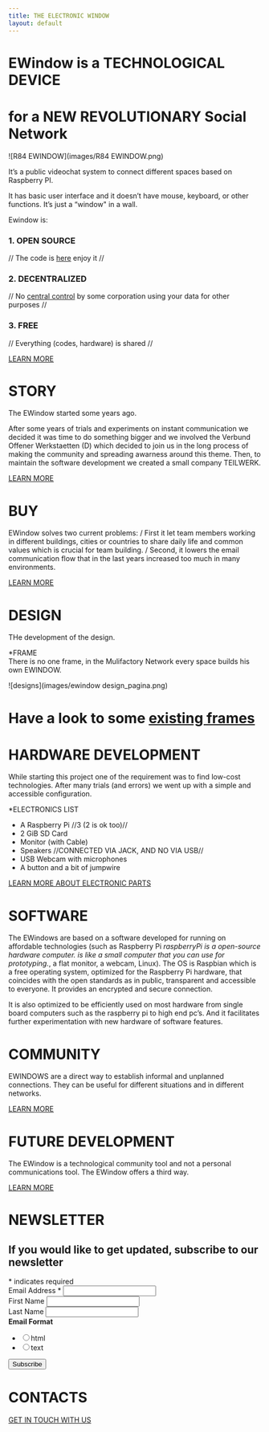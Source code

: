 ```yaml
---
title: THE ELECTRONIC WINDOW
layout: default
---
```


# EWindow is a TECHNOLOGICAL DEVICE 
# for a NEW REVOLUTIONARY __Social Network__

![R84 EWINDOW](images/R84 EWINDOW.png)

It’s a public videochat system to connect different spaces based on Raspberry PI.

It has basic user interface and it doesn’t have mouse, keyboard, or other functions. 
It’s just a “window" in a wall.

Ewindow is:
### 1. __OPEN SOURCE__ 
// The code is [here](https://github.com/teilWERK) enjoy it //

### 2. __DECENTRALIZED__ 
// No [central control](why.md) by some corporation using your data for other purposes //

### 3. __FREE__ 
// Everything (codes, hardware) is shared //

[LEARN MORE](introduction.html)

# STORY

The EWindow started some years ago. 

After some years of trials and experiments on instant communication we decided it was time to do something bigger and we involved the Verbund Offener Werkstaetten (D) which decided to join us in the long process of making the community and spreading awarness around this theme.
Then, to maintain the software development we created a small company TEILWERK.

[LEARN MORE](story.md)

# BUY
EWindow solves two current problems: 
/ First it let team members working in different buildings, cities or countries to share daily life and common values which is crucial for team building.
/ Second, it lowers the email communication flow that in the last years increased too much in many environments.

[LEARN MORE](buy.md)


# DESIGN 

THe development of the design.

*FRAME  
There is no one frame, in the Mulifactory Network every space builds his own EWINDOW.

![designs](images/ewindow design_pagina.png)

# Have a look to some [existing frames](frames.md)

# HARDWARE DEVELOPMENT

While starting this project one of the requirement was to find low-cost technologies. 
After many trials (and errors) we went up with a simple and accessible configuration.

*ELECTRONICS LIST
- A Raspberry Pi //3 (2 is ok too)//
- 2 GiB  SD Card
- Monitor (with Cable)
- Speakers //CONNECTED VIA JACK, AND NO VIA USB//
- USB Webcam with microphones 
- A button and a bit of jumpwire

[LEARN MORE ABOUT ELECTRONIC PARTS](hardware.md)


# SOFTWARE   

The EWindows are based on a software developed for running on affordable technologies (such as Raspberry Pi *raspberryPi is a open-source hardware computer. is like a small computer that you can use for prototyping.*, a flat monitor, a webcam, Linux). 
The OS is Raspbian which is a free operating system, optimized for the Raspberry Pi hardware, that coincides with the open standards as in public, transparent and accessible to everyone. It provides an encrypted and secure connection.

It is also optimized to be efficiently used on most hardware from single board computers such as the raspberry pi to high end pc’s.  And it facilitates further experimentation with new hardware of software features.


# COMMUNITY 
EWINDOWS are a direct way to establish informal and unplanned connections. 
They can be useful for different situations and in different networks.

[LEARN MORE](community.md)



# FUTURE DEVELOPMENT

The EWindow is a technological community tool and not a personal communications tool.
The EWindow offers a third way.

[LEARN MORE](future.md)


# NEWSLETTER


<!-- Begin MailChimp Signup Form -->
<link href="//cdn-images.mailchimp.com/embedcode/classic-10_7.css" rel="stylesheet" type="text/css">
<style type="text/css">
    //#mc_embed_signup{background:#fff; clear:left; font:14px Helvetica,Arial,sans-serif; }
    /* Add your own MailChimp form style overrides in your site stylesheet or in this style block.
       We recommend moving this block and the preceding CSS link to the HEAD of your HTML file. */
</style>
<div id="mc_embed_signup">
<form action="https://fablabdd.us3.list-manage.com/subscribe/post?u=787a4e76d86392475bc9dbff6&amp;id=5214318c17" method="post" id="mc-embedded-subscribe-form" name="mc-embedded-subscribe-form" class="validate" target="_blank" novalidate>
    <div id="mc_embed_signup_scroll">
    <h2> If you would like to get updated, subscribe to our newsletter</h2>
<div class="indicates-required"><span class="asterisk">*</span> indicates required</div>
<div class="mc-field-group">
    <label for="mce-EMAIL">Email Address  <span class="asterisk">*</span>
</label>
    <input type="email" value="" name="EMAIL" class="required email" id="mce-EMAIL">
</div>
<div class="mc-field-group">
    <label for="mce-FNAME">First Name </label>
    <input type="text" value="" name="FNAME" class="" id="mce-FNAME">
</div>
<div class="mc-field-group">
    <label for="mce-LNAME">Last Name </label>
    <input type="text" value="" name="LNAME" class="" id="mce-LNAME">
</div>
<div class="mc-field-group input-group">
    <strong>Email Format </strong>
    <ul><li><input type="radio" value="html" name="EMAILTYPE" id="mce-EMAILTYPE-0"><label for="mce-EMAILTYPE-0">html</label></li>
<li><input type="radio" value="text" name="EMAILTYPE" id="mce-EMAILTYPE-1"><label for="mce-EMAILTYPE-1">text</label></li>
</ul>
</div>
    <div id="mce-responses" class="clear">
        <div class="response" id="mce-error-response" style="display:none"></div>
        <div class="response" id="mce-success-response" style="display:none"></div>
    </div>    <!-- real people should not fill this in and expect good things - do not remove this or risk form bot signups-->
    <div style="position: absolute; left: -5000px;" aria-hidden="true"><input type="text" name="b_787a4e76d86392475bc9dbff6_5214318c17" tabindex="-1" value=""></div>
    <div class="clear"><input type="submit" value="Subscribe" name="subscribe" id="mc-embedded-subscribe" class="button"></div>
    </div>
</form>
</div>
<script type='text/javascript' src='//s3.amazonaws.com/downloads.mailchimp.com/js/mc-validate.js'></script><script type='text/javascript'>(function($) {window.fnames = new Array(); window.ftypes = new Array();fnames[0]='EMAIL';ftypes[0]='email';fnames[1]='FNAME';ftypes[1]='text';fnames[2]='LNAME';ftypes[2]='text';}(jQuery));var $mcj = jQuery.noConflict(true);</script>
<!--End mc_embed_signup-->

# CONTACTS

[GET IN TOUCH WITH US](contacts.md)

